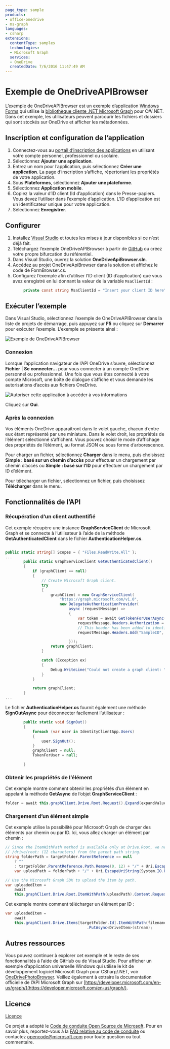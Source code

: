 ```yaml
---
page_type: sample
products:
- office-onedrive
- ms-graph
languages:
- csharp
extensions:
  contentType: samples
  technologies:
  - Microsoft Graph
  services:
  - OneDrive
  createdDate: 7/6/2016 11:47:49 AM
---
```

# Exemple de OneDriveAPIBrowser

L’exemple de OneDriveAPIBrowser est un exemple d’application [Windows Forms](https://msdn.microsoft.com/en-us/library/dd30h2yb(v=vs.110).aspx) qui utilise la [bibliothèque cliente .NET Microsoft Graph](https://github.com/microsoftgraph/msgraph-sdk-dotnet) pour C#/.NET. Dans cet exemple, les utilisateurs peuvent parcourir les fichiers et dossiers qui sont stockés sur OneDrive et afficher les métadonnées.

## Inscription et configuration de l’application

1. Connectez-vous au [portail d’inscription des applications](https://apps.dev.microsoft.com/) en utilisant votre compte personnel, professionnel ou scolaire.  
2. Sélectionnez **Ajouter une application**.  
3. Entrez un nom pour l’application, puis sélectionnez **Créer une application**. La page d’inscription s’affiche, répertoriant les propriétés de votre application.  
4. Sous **Plateformes**, sélectionnez **Ajouter une plateforme**.  
5. Sélectionnez **Application mobile**.  
6. Copiez la valeur d’ID client (Id d’application) dans le Presse-papiers. Vous devez l’utiliser dans l’exemple d’application. L’ID d’application est un identificateur unique pour votre application.   
7. Sélectionnez **Enregistrer**.  

## Configurer

1. Installez [Visual Studio](https://www.visualstudio.com/downloads/download-visual-studio-vs) et toutes les mises à jour disponibles si ce n’est déjà fait. 
2. Téléchargez l’exemple OneDriveAPIBrowser à partir de [GitHub](https://github.com/OneDrive/onedrive-sample-apibrowser-dotnet) ou créez votre propre bifurcation du référentiel.
3. Dans Visual Studio, ouvrez la solution **OneDriveApiBrowser.sln**.
4. Accédez au projet OneDriveApiBrowser dans la solution et affichez le code de FormBrowser.cs.
5. Configurez l’exemple afin d’utiliser l’ID client (ID d’application) que vous avez enregistré en lui donnant la valeur de la variable `MsaClientId` :
```csharp
        private const string MsaClientId = "Insert your client ID here";
```

## Exécuter l’exemple

Dans Visual Studio, sélectionnez l’exemple de OneDriveAPIBrowser dans la liste de projets de démarrage, puis appuyez sur **F5** ou cliquez sur **Démarrer** pour exécuter l’exemple. L’exemple se présente ainsi : 

![Exemple de OneDriveAPIBrowser](OneDriveApiBrowser/images/OneDriveAPIBrowser.PNG)

### Connexion
Lorsque l’application navigateur de l’API OneDrive s’ouvre, sélectionnez **Fichier** | **Se connecter...** pour vous connecter à un compte OneDrive personnel ou professionnel. Une fois que vous êtes connecté à votre compte Microsoft, une boîte de dialogue s’affiche et vous demande les autorisations d’accès aux fichiers OneDrive.

![Autoriser cette application à accéder à vos informations](OneDriveApiBrowser/images/Permissions.PNG)

Cliquez sur **Oui**.

### Après la connexion

Vos éléments OneDrive apparaîtront dans le volet gauche, chacun d’entre eux étant représenté par une miniature. Dans le volet droit, les propriétés de l’élément sélectionné s’affichent. Vous pouvez choisir le mode d’affichage des propriétés de l’élément, au format JSON ou sous forme d’arborescence.

Pour charger un fichier, sélectionnez **Charger** dans le menu, puis choisissez **Simple : basé sur un chemin d’accès** pour effectuer un chargement par chemin d’accès ou **Simple : basé sur l’ID** pour effectuer un chargement par ID d’élément.

Pour télécharger un fichier, sélectionnez un fichier, puis choisissez **Télécharger** dans le menu.

## Fonctionnalités de l’API

### Récupération d’un client authentifié

Cet exemple récupère une instance **GraphServiceClient** de Microsoft Graph et se connecte à l’utilisateur à l’aide de la méthode **GetAuthenticatedClient** dans le fichier **AuthenticationHelper.cs**.
```csharp

public static string[] Scopes = { "Files.ReadWrite.All" };
...
        public static GraphServiceClient GetAuthenticatedClient()
        {
            if (graphClient == null)
            {
                // Create Microsoft Graph client.
                try
                {
                    graphClient = new GraphServiceClient(
                        "https://graph.microsoft.com/v1.0",
                        new DelegateAuthenticationProvider(
                            async (requestMessage) =>
                            {
                                var token = await GetTokenForUserAsync();
                                requestMessage.Headers.Authorization = new AuthenticationHeaderValue("bearer", token);
                                // This header has been added to identify our sample in the Microsoft Graph service.  If extracting this code for your project please remove.
                                requestMessage.Headers.Add("SampleID", "uwp-csharp-apibrowser-sample");

                            }));
                    return graphClient;
                }

                catch (Exception ex)
                {
                    Debug.WriteLine("Could not create a graph client: " + ex.Message);
                }
            }

            return graphClient;
        } 
...
```

Le fichier **AuthenticationHelper.cs** fournit également une méthode **SignOutAsync** pour déconnecter facilement l’utilisateur :

```csharp
        public static void SignOut()
        {
            foreach (var user in IdentityClientApp.Users)
            {
                user.SignOut();
            }
            graphClient = null;
            TokenForUser = null;

        }
```

### Obtenir les propriétés de l’élément

Cet exemple montre comment obtenir les propriétés d’un élément en appelant la méthode **GetAsync** de l’objet **GraphServiceClient** :

```csharp
folder = await this.graphClient.Drive.Root.Request().Expand(expandValue).GetAsync();
```

### Chargement d’un élément simple

Cet exemple utilise la possibilité pour Microsoft Graph de charger des éléments par chemin ou par ID.
Ici, vous allez charger un élément par chemin :

```csharp
// Since the ItemWithPath method is available only at Drive.Root, we need to strip
// /drive/root: (12 characters) from the parent path string.
string folderPath = targetFolder.ParentReference == null
	? ""
	: targetFolder.ParentReference.Path.Remove(0, 12) + "/" + Uri.EscapeUriString(targetFolder.Name);
	var uploadPath = folderPath + "/" + Uri.EscapeUriString(System.IO.Path.GetFileName(filename)); 

// Use the Microsoft Graph SDK to upload the item by path.
var uploadedItem =
	await
	this.graphClient.Drive.Root.ItemWithPath(uploadPath).Content.Request().PutAsync<DriveItem>(stream); 

```

Cet exemple montre comment télécharger un élément par ID :
```csharp
var uploadedItem =
	await
	this.graphClient.Drive.Items[targetFolder.Id].ItemWithPath(filename).Content.Request()
                                    .PutAsync<DriveItem>(stream); 
```

## Autres ressources

Vous pouvez continuer à explorer cet exemple et le reste de ses fonctionnalités à l’aide de GitHub ou de Visual Studio. Pour afficher un exemple d’application universelle Windows qui utilise le kit de développement logiciel Microsoft Graph pour CSharp/.NET, voir [OneDrivePhotoBrowser](https://github.com/OneDrive/graph-sample-photobrowser-uwp). Veillez également à extraire la documentation officielle de l’API Microsoft Graph sur [https://developer.microsoft.com/en-us/graph/](https://developer.microsoft.com/en-us/graph/). 

## Licence

[Licence](LICENSE.txt)

Ce projet a adopté le [Code de conduite Open Source de Microsoft](https://opensource.microsoft.com/codeofconduct/). Pour en savoir plus, reportez-vous à la [FAQ relative au code de conduite](https://opensource.microsoft.com/codeofconduct/faq/) ou contactez [opencode@microsoft.com](mailto:opencode@microsoft.com) pour toute question ou tout commentaire.
